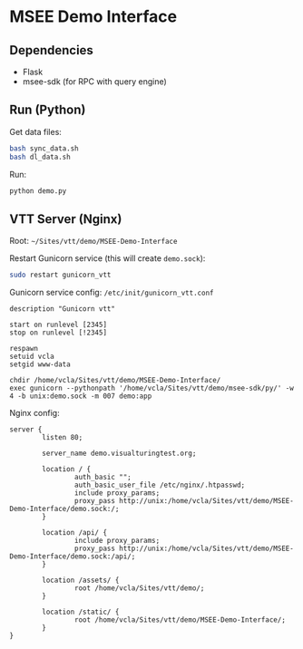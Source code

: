 # MSEE Demo Interface

## Dependencies

- Flask
- msee-sdk (for RPC with query engine)

## Run (Python)

Get data files:
```bash
bash sync_data.sh
bash dl_data.sh
```

Run:
```bash
python demo.py
```

## VTT Server (Nginx)

Root: `~/Sites/vtt/demo/MSEE-Demo-Interface`

Restart Gunicorn service (this will create `demo.sock`):
```bash
sudo restart gunicorn_vtt
```

Gunicorn service config: `/etc/init/gunicorn_vtt.conf`

```
description "Gunicorn vtt"

start on runlevel [2345]
stop on runlevel [!2345]

respawn
setuid vcla
setgid www-data

chdir /home/vcla/Sites/vtt/demo/MSEE-Demo-Interface/
exec gunicorn --pythonpath '/home/vcla/Sites/vtt/demo/msee-sdk/py/' -w 4 -b unix:demo.sock -m 007 demo:app
```

Nginx config:
```nginx
server {
        listen 80;

        server_name demo.visualturingtest.org;

        location / {
                auth_basic "";
                auth_basic_user_file /etc/nginx/.htpasswd;
                include proxy_params;
                proxy_pass http://unix:/home/vcla/Sites/vtt/demo/MSEE-Demo-Interface/demo.sock:/;
        }

        location /api/ {
                include proxy_params;
                proxy_pass http://unix:/home/vcla/Sites/vtt/demo/MSEE-Demo-Interface/demo.sock:/api/;
        }

        location /assets/ {
                root /home/vcla/Sites/vtt/demo/;
        }

        location /static/ {
                root /home/vcla/Sites/vtt/demo/MSEE-Demo-Interface/;
        }
}
```
